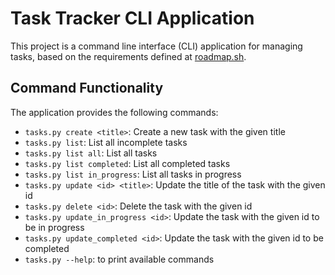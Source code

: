# Task Tracker CLI Application

This project is a command line interface (CLI) application for managing tasks, based on the requirements defined at [roadmap.sh](https://roadmap.sh/projects/task-tracker).

## Command Functionality

The application provides the following commands:

* `tasks.py create <title>`: Create a new task with the given title
* `tasks.py list`: List all incomplete tasks
* `tasks.py list all`: List all tasks
* `tasks.py list completed`: List all completed tasks
* `tasks.py list in_progress`: List all tasks in progress
* `tasks.py update <id> <title>`: Update the title of the task with the given id
* `tasks.py delete <id>`: Delete the task with the given id
* `tasks.py update_in_progress <id>`: Update the task with the given id to be in progress
* `tasks.py update_completed <id>`: Update the task with the given id to be completed
* `tasks.py --help`: to print available commands